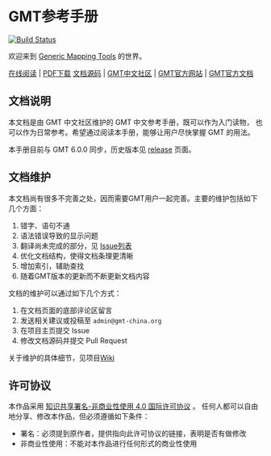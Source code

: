 # GMT参考手册

[![Build Status](https://travis-ci.org/gmt-china/GMT_docs.svg)](https://travis-ci.org/gmt-china/GMT_docs)

欢迎来到 [Generic Mapping Tools](http://gmt.soest.hawaii.edu/) 的世界。

[在线阅读](https://docs.gmt-china.org/6.0.0/) |
[PDF下载](https://docs.gmt-china.org/6.0.0/GMT_docs.pdf)
[文档源码](https://github.com/gmt-china/GMT_Docs) |
[GMT中文社区](https://gmt-china.org) |
[GMT官方网站](http://gmt.soest.hawaii.edu/) |
[GMT官方文档](http://gmt.soest.hawaii.edu/doc/latest/)

## 文档说明

本文档是由 GMT 中文社区维护的 GMT 中文参考手册，既可以作为入门读物，
也可以作为日常参考。希望通过阅读本手册，能够让用户尽快掌握 GMT 的用法。

本手册目前与 GMT 6.0.0 同步，历史版本见
[release](https://github.com/gmt-china/GMT_docs/releases) 页面。

## 文档维护

本文档尚有很多不完善之处，因而需要GMT用户一起完善。主要的维护包括如下几个方面：

1. 错字、语句不通
2. 语法错误导致的显示问题
3. 翻译尚未完成的部分，见 [Issue列表](https://github.com/gmt-china/GMT_docs/issues)
4. 优化文档结构，使得文档条理更清晰
5. 增加索引，辅助查找
6. 随着GMT版本的更新而不断更新文档内容

文档的维护可以通过如下几个方式：

1. 在文档页面的底部评论区留言
2. 发送相关建议或投稿至 `admin@gmt-china.org`
3. 在项目主页提交 Issue
4. 修改文档源码并提交 Pull Request

关于维护的具体细节，见项目[Wiki](https://github.com/gmt-china/GMT_Docs/wiki)

## 许可协议

本作品采用 [知识共享署名-非商业性使用 4.0 国际许可协议](http://creativecommons.org/licenses/by-nc/4.0/) 。
任何人都可以自由地分享、修改本作品，但必须遵循如下条件：

- 署名：必须提到原作者，提供指向此许可协议的链接，表明是否有做修改
- 非商业性使用：不能对本作品进行任何形式的商业性使用
